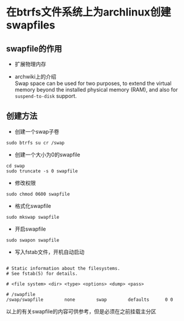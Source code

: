 # 在btrfs文件系统上为archlinux创建swapfiles

## swapfile的作用
- 扩展物理内存

- archwiki上的介绍  
Swap space can be used for two purposes, to extend the virtual memory beyond the installed physical memory (RAM), and also for `suspend-to-disk` support.

## 创建方法

- 创建一个swap子卷  
```shell
sudo btrfs su cr /swap
```

- 创建一个大小为0的swapfile  
```shell
cd swap
sudo truncate -s 0 swapfile
```

- 修改权限  
```shell
sudo chmod 0600 swapfile
```

- 格式化swapfile
```shell
sudo mkswap swapfile
```

- 开启swapfile
```shell
sudo swapon swapfile
```

- 写入fstab文件，开机自动启动
```shell

# Static information about the filesystems.
# See fstab(5) for details.

# <file system> <dir> <type> <options> <dump> <pass>

# /swapfile
/swap/swapfile        none        swap        defaults      0 0
```
以上的有关swapfile的内容可供参考，但是必须在之前挂载主分区
